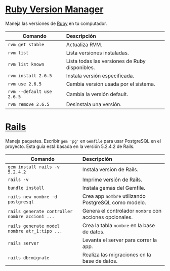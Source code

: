 # [Ruby Version Manager](https://rvm.io/)

Maneja las versiones de [Ruby](https://www.ruby-lang.org/es/) en tu computador.

| Comando                   | Descripción                                     |
| -------------             | :-------------                                  |
| `rvm get stable`          | Actualiza RVM.                                  |
| `rvm list`                | Lista versiones instaladas.                     |
| `rvm list known`          | Lista todas las versiones de Ruby disponibles.  |
| `rvm install 2.6.5`       | Instala versión especificada.                   |
| `rvm use 2.6.5`           | Cambia versión usada por el sistema.            |
| `rvm --default use 2.6.5` | Cambia la versión default.                      |
| `rvm remove 2.6.5`        | Desinstala una versión.                         |


# [Rails](https://rubyonrails.org/)

Maneja paquetes. Escribir `gem 'pg'` en `Gemfile` para usar PostgreSQL en el proyecto. Esta guía está basada en la versión 5.2.4.2 de Rails.

| Comando                                         | Descripción                                          |
| -------------                                   | :-------------                                       |
| `gem install rails -v 5.2.4.2`                  | Instala version de Rails.                            |
| `rails -v`                                      | Imprime versión de Rails.                            |
| `bundle install`                                | Instala gemas del Gemfile.                           |
| `rails new nombre -d postgresql`                | Crea app `nombre` utilizando PostgreSQL como modelo. |
| `rails generate controller nombre accion1 ...`  | Genera el controlador `nombre` con acciones opcionales. |
| `rails generate model nombre atr_1:tipo ...`    | Crea la tabla `nombre` en la base de datos.          |
| `rails server`                                  | Levanta el server para correr la app.                |
| `rails db:migrate`                              | Realiza las migraciones en la base de datos.         |

